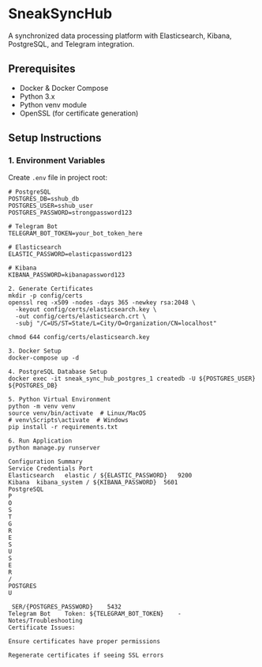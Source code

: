 # SneakSyncHub

A synchronized data processing platform with Elasticsearch, Kibana, PostgreSQL, and Telegram integration.

## Prerequisites

- Docker & Docker Compose
- Python 3.x
- Python venv module
- OpenSSL (for certificate generation)

## Setup Instructions

### 1. Environment Variables
Create `.env` file in project root:
```env
# PostgreSQL
POSTGRES_DB=sshub_db
POSTGRES_USER=sshub_user
POSTGRES_PASSWORD=strongpassword123

# Telegram Bot
TELEGRAM_BOT_TOKEN=your_bot_token_here

# Elasticsearch
ELASTIC_PASSWORD=elasticpassword123

# Kibana
KIBANA_PASSWORD=kibanapassword123

2. Generate Certificates
mkdir -p config/certs
openssl req -x509 -nodes -days 365 -newkey rsa:2048 \
  -keyout config/certs/elasticsearch.key \
  -out config/certs/elasticsearch.crt \
  -subj "/C=US/ST=State/L=City/O=Organization/CN=localhost"

chmod 644 config/certs/elasticsearch.key

3. Docker Setup
docker-compose up -d

4. PostgreSQL Database Setup
docker exec -it sneak_sync_hub_postgres_1 createdb -U ${POSTGRES_USER} ${POSTGRES_DB}

5. Python Virtual Environment
python -m venv venv
source venv/bin/activate  # Linux/MacOS
# venv\Scripts\activate  # Windows
pip install -r requirements.txt

6. Run Application
python manage.py runserver

Configuration Summary
Service	Credentials	Port
Elasticsearch	elastic / ${ELASTIC_PASSWORD}	9200
Kibana	kibana_system / ${KIBANA_PASSWORD}	5601
PostgreSQL	
P
O
S
T
G
R
E
S
U
S
E
R
/
POSTGRES 
U
​
 SER/{POSTGRES_PASSWORD}	5432
Telegram Bot	Token: ${TELEGRAM_BOT_TOKEN}	-
Notes/Troubleshooting
Certificate Issues:

Ensure certificates have proper permissions

Regenerate certificates if seeing SSL errors
